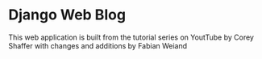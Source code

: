 # Django Web Blog

This web application is built from the tutorial series on YoutTube by Corey Shaffer with changes and additions by Fabian Weiand

